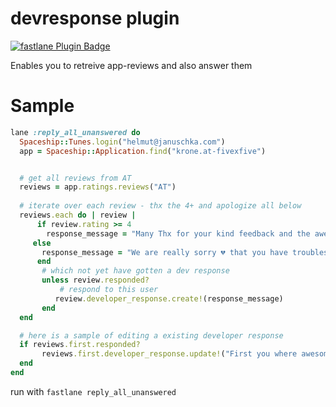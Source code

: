 # devresponse plugin

[![fastlane Plugin Badge](https://rawcdn.githack.com/fastlane/fastlane/master/fastlane/assets/plugin-badge.svg)](https://rubygems.org/gems/fastlane-plugin-devresponse)

Enables you to retreive app-reviews and also answer them

# Sample

```ruby
lane :reply_all_unanswered do
  Spaceship::Tunes.login("helmut@januschka.com")
  app = Spaceship::Application.find("krone.at-fivexfive")


  # get all reviews from AT
  reviews = app.ratings.reviews("AT")
  
  # iterate over each review - thx the 4+ and apologize all below
  reviews.each do | review |
      if review.rating >= 4
        response_message = "Many Thx for your kind feedback and the awesome rating 🎉"
     else
       response_message = "We are really sorry 💔 that you have troubles with the app - feel free to contact us directly at app@domain.com - to get technical assistance!"
      end
       # which not yet have gotten a dev response
       unless review.responded?
           # respond to this user
          review.developer_response.create!(response_message)
       end
  end

  # here is a sample of editing a existing developer response
  if reviews.first.responded?
       reviews.first.developer_response.update!("First you where awesome 👏 but now you are 🚀")
  end
end

```

run with `fastlane reply_all_unanswered`
